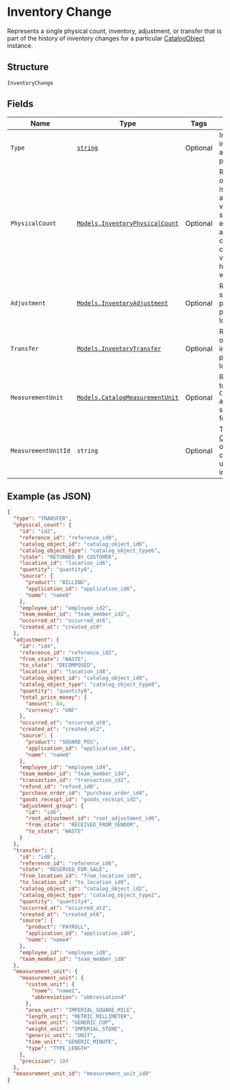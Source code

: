 
# Inventory Change

Represents a single physical count, inventory, adjustment, or transfer
that is part of the history of inventory changes for a particular
[CatalogObject](../../doc/models/catalog-object.md) instance.

## Structure

`InventoryChange`

## Fields

| Name | Type | Tags | Description |
|  --- | --- | --- | --- |
| `Type` | [`string`](../../doc/models/inventory-change-type.md) | Optional | Indicates how the inventory change was applied to a tracked product quantity. |
| `PhysicalCount` | [`Models.InventoryPhysicalCount`](../../doc/models/inventory-physical-count.md) | Optional | Represents the quantity of an item variation that is physically present<br>at a specific location, verified by a seller or a seller's employee. For example,<br>a physical count might come from an employee counting the item variations on<br>hand or from syncing with an external system. |
| `Adjustment` | [`Models.InventoryAdjustment`](../../doc/models/inventory-adjustment.md) | Optional | Represents a change in state or quantity of product inventory at a<br>particular time and location. |
| `Transfer` | [`Models.InventoryTransfer`](../../doc/models/inventory-transfer.md) | Optional | Represents the transfer of a quantity of product inventory at a<br>particular time from one location to another. |
| `MeasurementUnit` | [`Models.CatalogMeasurementUnit`](../../doc/models/catalog-measurement-unit.md) | Optional | Represents the unit used to measure a `CatalogItemVariation` and<br>specifies the precision for decimal quantities. |
| `MeasurementUnitId` | `string` | Optional | The ID of the [CatalogMeasurementUnit](entity:CatalogMeasurementUnit) object representing the catalog measurement unit associated with the inventory change. |

## Example (as JSON)

```json
{
  "type": "TRANSFER",
  "physical_count": {
    "id": "id2",
    "reference_id": "reference_id0",
    "catalog_object_id": "catalog_object_id6",
    "catalog_object_type": "catalog_object_type6",
    "state": "RETURNED_BY_CUSTOMER",
    "location_id": "location_id6",
    "quantity": "quantity8",
    "source": {
      "product": "BILLING",
      "application_id": "application_id6",
      "name": "name8"
    },
    "employee_id": "employee_id2",
    "team_member_id": "team_member_id2",
    "occurred_at": "occurred_at6",
    "created_at": "created_at0"
  },
  "adjustment": {
    "id": "id4",
    "reference_id": "reference_id2",
    "from_state": "WASTE",
    "to_state": "DECOMPOSED",
    "location_id": "location_id8",
    "catalog_object_id": "catalog_object_id8",
    "catalog_object_type": "catalog_object_type8",
    "quantity": "quantity0",
    "total_price_money": {
      "amount": 84,
      "currency": "GNF"
    },
    "occurred_at": "occurred_at8",
    "created_at": "created_at2",
    "source": {
      "product": "SQUARE_POS",
      "application_id": "application_id4",
      "name": "name0"
    },
    "employee_id": "employee_id4",
    "team_member_id": "team_member_id4",
    "transaction_id": "transaction_id2",
    "refund_id": "refund_id8",
    "purchase_order_id": "purchase_order_id4",
    "goods_receipt_id": "goods_receipt_id2",
    "adjustment_group": {
      "id": "id6",
      "root_adjustment_id": "root_adjustment_id6",
      "from_state": "RECEIVED_FROM_VENDOR",
      "to_state": "WASTE"
    }
  },
  "transfer": {
    "id": "id8",
    "reference_id": "reference_id6",
    "state": "RESERVED_FOR_SALE",
    "from_location_id": "from_location_id0",
    "to_location_id": "to_location_id0",
    "catalog_object_id": "catalog_object_id2",
    "catalog_object_type": "catalog_object_type2",
    "quantity": "quantity4",
    "occurred_at": "occurred_at2",
    "created_at": "created_at6",
    "source": {
      "product": "PAYROLL",
      "application_id": "application_id0",
      "name": "name4"
    },
    "employee_id": "employee_id8",
    "team_member_id": "team_member_id8"
  },
  "measurement_unit": {
    "measurement_unit": {
      "custom_unit": {
        "name": "name2",
        "abbreviation": "abbreviation4"
      },
      "area_unit": "IMPERIAL_SQUARE_MILE",
      "length_unit": "METRIC_MILLIMETER",
      "volume_unit": "GENERIC_CUP",
      "weight_unit": "IMPERIAL_STONE",
      "generic_unit": "UNIT",
      "time_unit": "GENERIC_MINUTE",
      "type": "TYPE_LENGTH"
    },
    "precision": 184
  },
  "measurement_unit_id": "measurement_unit_id0"
}
```

